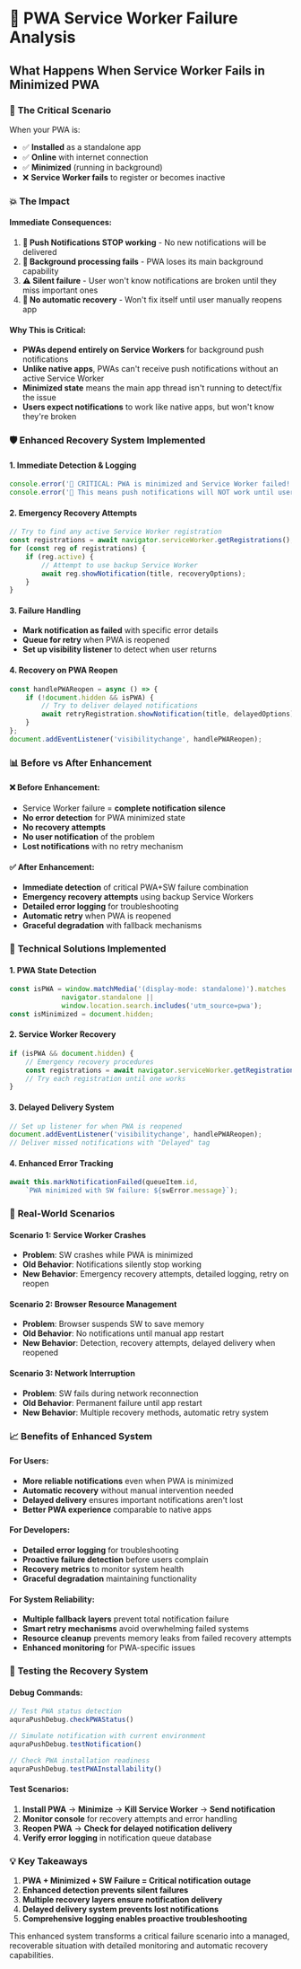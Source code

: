 # 🚨 PWA Service Worker Failure Analysis

## What Happens When Service Worker Fails in Minimized PWA

### 🎯 **The Critical Scenario**

When your PWA is:
- ✅ **Installed** as a standalone app
- ✅ **Online** with internet connection  
- ✅ **Minimized** (running in background)
- ❌ **Service Worker fails** to register or becomes inactive

### 💥 **The Impact**

#### **Immediate Consequences:**
1. **🔕 Push Notifications STOP working** - No new notifications will be delivered
2. **📱 Background processing fails** - PWA loses its main background capability
3. **⚠️ Silent failure** - User won't know notifications are broken until they miss important ones
4. **🔄 No automatic recovery** - Won't fix itself until user manually reopens app

#### **Why This is Critical:**
- **PWAs depend entirely on Service Workers** for background push notifications
- **Unlike native apps**, PWAs can't receive push notifications without an active Service Worker
- **Minimized state** means the main app thread isn't running to detect/fix the issue
- **Users expect notifications** to work like native apps, but won't know they're broken

### 🛡️ **Enhanced Recovery System Implemented**

#### **1. Immediate Detection & Logging**
```typescript
console.error('🚨 CRITICAL: PWA is minimized and Service Worker failed!');
console.error('🚨 This means push notifications will NOT work until user reopens app');
```

#### **2. Emergency Recovery Attempts**
```typescript
// Try to find any active Service Worker registration
const registrations = await navigator.serviceWorker.getRegistrations();
for (const reg of registrations) {
    if (reg.active) {
        // Attempt to use backup Service Worker
        await reg.showNotification(title, recoveryOptions);
    }
}
```

#### **3. Failure Handling**
- **Mark notification as failed** with specific error details
- **Queue for retry** when PWA is reopened
- **Set up visibility listener** to detect when user returns

#### **4. Recovery on PWA Reopen**
```typescript
const handlePWAReopen = async () => {
    if (!document.hidden && isPWA) {
        // Try to deliver delayed notifications
        await retryRegistration.showNotification(title, delayedOptions);
    }
};
document.addEventListener('visibilitychange', handlePWAReopen);
```

### 📊 **Before vs After Enhancement**

#### **❌ Before Enhancement:**
- Service Worker failure = **complete notification silence**
- **No error detection** for PWA minimized state
- **No recovery attempts**
- **No user notification** of the problem
- **Lost notifications** with no retry mechanism

#### **✅ After Enhancement:**
- **Immediate detection** of critical PWA+SW failure combination
- **Emergency recovery attempts** using backup Service Workers
- **Detailed error logging** for troubleshooting
- **Automatic retry** when PWA is reopened
- **Graceful degradation** with fallback mechanisms

### 🔧 **Technical Solutions Implemented**

#### **1. PWA State Detection**
```typescript
const isPWA = window.matchMedia('(display-mode: standalone)').matches || 
             navigator.standalone || 
             window.location.search.includes('utm_source=pwa');
const isMinimized = document.hidden;
```

#### **2. Service Worker Recovery**
```typescript
if (isPWA && document.hidden) {
    // Emergency recovery procedures
    const registrations = await navigator.serviceWorker.getRegistrations();
    // Try each registration until one works
}
```

#### **3. Delayed Delivery System**
```typescript
// Set up listener for when PWA is reopened
document.addEventListener('visibilitychange', handlePWAReopen);
// Deliver missed notifications with "Delayed" tag
```

#### **4. Enhanced Error Tracking**
```typescript
await this.markNotificationFailed(queueItem.id, 
    `PWA minimized with SW failure: ${swError.message}`);
```

### 🎯 **Real-World Scenarios**

#### **Scenario 1: Service Worker Crashes**
- **Problem**: SW crashes while PWA is minimized
- **Old Behavior**: Notifications silently stop working
- **New Behavior**: Emergency recovery attempts, detailed logging, retry on reopen

#### **Scenario 2: Browser Resource Management**  
- **Problem**: Browser suspends SW to save memory
- **Old Behavior**: No notifications until manual app restart
- **New Behavior**: Detection, recovery attempts, delayed delivery when reopened

#### **Scenario 3: Network Interruption**
- **Problem**: SW fails during network reconnection
- **Old Behavior**: Permanent failure until app restart
- **New Behavior**: Multiple recovery methods, automatic retry system

### 📈 **Benefits of Enhanced System**

#### **For Users:**
- **More reliable notifications** even when PWA is minimized
- **Automatic recovery** without manual intervention needed
- **Delayed delivery** ensures important notifications aren't lost
- **Better PWA experience** comparable to native apps

#### **For Developers:**
- **Detailed error logging** for troubleshooting
- **Proactive failure detection** before users complain
- **Recovery metrics** to monitor system health
- **Graceful degradation** maintaining functionality

#### **For System Reliability:**
- **Multiple fallback layers** prevent total notification failure
- **Smart retry mechanisms** avoid overwhelming failed systems
- **Resource cleanup** prevents memory leaks from failed recovery attempts
- **Enhanced monitoring** for PWA-specific issues

### 🚀 **Testing the Recovery System**

#### **Debug Commands:**
```javascript
// Test PWA status detection
aquraPushDebug.checkPWAStatus()

// Simulate notification with current environment
aquraPushDebug.testNotification()

// Check PWA installation readiness
aquraPushDebug.testPWAInstallability()
```

#### **Test Scenarios:**
1. **Install PWA** → **Minimize** → **Kill Service Worker** → **Send notification**
2. **Monitor console** for recovery attempts and error handling
3. **Reopen PWA** → **Check for delayed notification delivery**
4. **Verify error logging** in notification queue database

### 💡 **Key Takeaways**

1. **PWA + Minimized + SW Failure = Critical notification outage**
2. **Enhanced detection prevents silent failures**
3. **Multiple recovery layers ensure notification delivery**
4. **Delayed delivery system prevents lost notifications**
5. **Comprehensive logging enables proactive troubleshooting**

This enhanced system transforms a critical failure scenario into a managed, recoverable situation with detailed monitoring and automatic recovery capabilities.